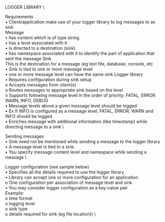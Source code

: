 LOGGER LIBRARY \

Requirements \
    • Client/application make use of your logger library to log messages to as sink \
Message \
    • has content which is of type string \
    • has a level associated with it \
    • is directed to a destination (sink) \
    • has namespace associated with it to identify the part of application that sent the message
Sink \
    This is the destination for a message (eg text file, database, console, etc \
    • Sink is tied to one or more message level \
    • one or more message level can have the same sink Logger library \
    • Requires configuration during sink setup  \
        o Accepts messages from client(s) \
        o Routes messages to appropriate sink based on the level \
        o Supports following message level in the order of priority: FATAL, ERROR WARN, INFO, DEBUG  \
    • Message levels above a given message level should be logged \
    • Ex If INFO is configured as a message level, FATAL, ERROR, WARN and INFO should be logged \
    • Enriches message with additional information (like timestamp) while directing message to a sink \

Sending messages \
    • Sink need not be mentioned while sending a message to the logger library \
    • A message level is tied to a sink. \
    • You specify message content level and namespace while sending a message \

Logger configuration (see sample below) \
    • Specifies all the details required to use the logger library \
    • Library can accept one or more configuration for an application \
        o One configuration per association of message level and sink \
    • You may consider logger configuration as a key-value pair  \
        Example: \
        o time format  \
        o logging level  \
        o sink type \
        o details required for sink (eg file location)) \
